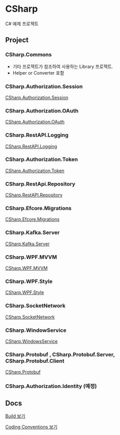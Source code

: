 # CSharp

C# 예제 프로젝트

## Project

### CSharp.Commons

- 기타 프로젝트가 참조하여 사용하는 Library 프로젝트.
- Helper or Converter 포함

### CSharp.Authorization.Session

[CSharp.Authorization.Session](docs/CSHARP.AUTHORIZATION.SESSION.md)

### CSharp.Authorization.OAuth

[CSharp.Authorization.OAuth](docs/CSHARP.AUTHORIZATION.OAUTH.md)

### CSharp.RestAPI.Logging

[CSharp.RestAPI.Logging](docs/CSHARP.RESTAPI.LOGGING.md)

### CSharp.Authorization.Token

[CSharp.Authorization.Token](docs/CSHARP.AUTHORIZATION.TOKEN.md)

### CSharp.RestApi.Repository

[CSharp.RestAPI.Repository](docs/CSHARP.AUTHORIZATION.TOKEN.md)

### CSharp.Efcore.Migrations

[CSharp.Efcore.Migrations](docs/CSHARP.RESTAPI.REPOSITORY.md)

### CSharp.Kafka.Server

[CSharp.Kafka.Server](docs/CSHARP.KAFKA.SERVER.md)

### CSharp.WPF.MVVM

[CSharp.WPF.MVVM](docs/CSHARP.WPF.MVVM.md)

### CSharp.WPF.Style

[CSharp.WPF.Style](docs/CSHARP.WPF.STYLE.md)

### CSharp.SocketNetwork

[CSharp.SocketNetwork](docs/CSHARP.SOCKETNETWORK.md)

### CSharp.WindowService
[CSharp.WindowsService](docs/CSHARP.WINDOWSSERVICE.md)

### CSharp.Protobuf , CSharp.Protobuf.Server, CSharp.Protobuf.Client
[CSharp.Protobuf](docs/CSHARP.PROTOBUF.md)

### CSharp.Authorization.Identity (예정)

## Docs

[Build 보기](docs/BUILD.md)

[Coding Conventions 보기](docs/CONVENTIONS.md)
